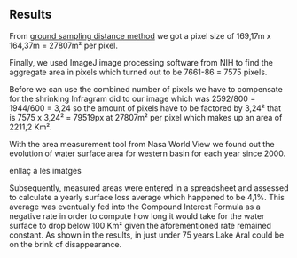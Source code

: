 ## Results

From [ground sampling distance method](https://github.com/jpalau-edu/AstroPi2021/tree/main/Jupiter/6_GroundSamplingDistance) we got a pixel size of 169,17m x 164,37m = 27807m² per pixel. 

Finally, we used  ImageJ  image processing software from NIH to find the aggregate area in pixels which turned out to be 7661-86 = 7575 pixels.

Before we can use the combined number of pixels we have to compensate for the shrinking Infragram did to our image which was 2592/800 = 1944/600 = 3,24 so the amount of pixels have to be factored by 3,24² that is 7575 x 3,24² = 79519px at  27807m² per pixel which makes up an area of 2211,2 Km².

With the area measurement tool from Nasa World View we found out the evolution of water surface area for western basin for each year since 2000. 

enllaç a les imatges

Subsequently, measured areas were entered in a spreadsheet and assessed to calculate a yearly surface loss average which happened to be 4,1%. This average was eventually fed into the Compound Interest Formula as a negative rate in order to compute how long it would take for the water surface to drop below 100 Km² given the aforementioned rate remained constant. As shown in the results, in just under 75 years Lake Aral could be on the brink of disappearance. 
